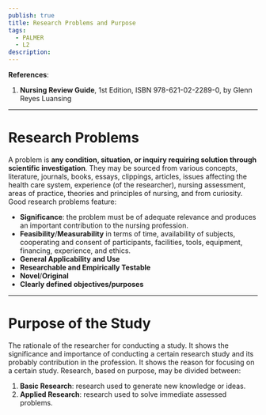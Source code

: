 ```yaml
---
publish: true
title: Research Problems and Purpose
tags:
  - PALMER
  - L2
description: 
---
```

**References**:
1. **Nursing Review Guide**, 1st Edition, ISBN 978-621-02-2289-0, by Glenn Reyes Luansing

___

# Research Problems
A problem is **any condition, situation, or inquiry requiring solution through scientific investigation**. They may be sourced from various concepts, literature, journals, books, essays, clippings, articles, issues affecting the health care system, experience (of the researcher), nursing assessment, areas of practice, theories and principles of nursing, and from curiosity. Good research problems feature:
- **Significance**: the problem must be of adequate relevance and produces an important contribution to the nursing profession.
- **Feasibility**/**Measurability** in terms of time, availability of subjects, cooperating and consent of participants, facilities, tools, equipment, financing, experience, and ethics.
- **General Applicability and Use**
- **Researchable and Empirically Testable**
- **Novel**/**Original**
- **Clearly defined objectives/purposes**

___

# Purpose of the Study
The rationale of the researcher for conducting a study. It shows the significance and importance of conducting a certain research study and its probably contribution in the profession. It shows the reason for focusing on a certain study. Research, based on purpose, may be divided between:
1. **Basic Research**: research used to generate new knowledge or ideas.
2. **Applied Research**: research used to solve immediate assessed problems.
